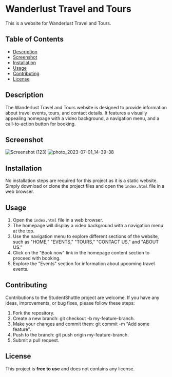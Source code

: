# Wanderlust Travel and Tours

This is a website for Wanderlust Travel and Tours.

## Table of Contents

- [Description](#description)
- [Screenshot](#screenshot)
- [Installation](#installation)
- [Usage](#usage)
- [Contributing](#contributing)
- [License](#license)

## Description

The Wanderlust Travel and Tours website is designed to provide information about travel events, tours, and contact details. It features a visually appealing homepage with a video background, a navigation menu, and a call-to-action button for booking.

## Screenshot

![Screenshot (123)](https://github.com/jayeshvagh11/Wanderlust-Travel-and-Tours/assets/123942397/4445d018-db98-4bb4-a8f6-9b538da53930)
![photo_2023-07-01_14-39-38](https://github.com/jayeshvagh11/Wanderlust-Travel-and-Tours/assets/123942397/73680532-3115-4388-a2f9-d89d41c81d38)



## Installation

No installation steps are required for this project as it is a static website. Simply download or clone the project files and open the `index.html` file in a web browser.

## Usage

1. Open the `index.html` file in a web browser.
2. The homepage will display a video background with a navigation menu at the top.
3. Use the navigation menu to explore different sections of the website, such as "HOME," "EVENTS," "TOURS," "CONTACT US," and "ABOUT US."
4. Click on the "Book now" link in the homepage content section to proceed with booking.
5. Explore the "Events" section for information about upcoming travel events.

## Contributing
Contributions to the StudentShuttle project are welcome. If you have any ideas, improvements, or bug fixes, please follow these steps:

1. Fork the repository.
2. Create a new branch: git checkout -b my-feature-branch.
3. Make your changes and commit them: git commit -m "Add some feature".
4. Push to the branch: git push origin my-feature-branch.
5. Submit a pull request.
## License
This project is **free to use** and does not contains any license.
